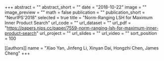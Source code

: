+++
abstract = ""
abstract_short = ""
date = "2018-10-22"
image = ""
image_preview = ""
math = false
publication = ""
publication_short = "NeurIPS'2018"
selected = true
title = "Norm-Ranging LSH for Maximum Inner Product Search"
url_code = ""
url_dataset = ""
url_pdf = "https://papers.nips.cc/paper/7559-norm-ranging-lsh-for-maximum-inner-product-search"
url_project = ""
url_slides = ""
url_video = ""
sort_position = 100

[[authors]]
name = "Xiao Yan, Jinfeng Li, Xinyan Dai, Hongzhi Chen, James Cheng"
+++